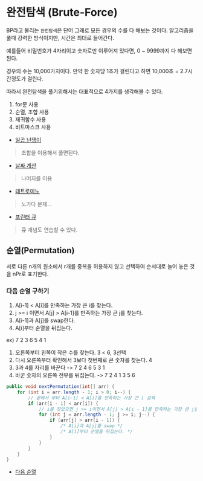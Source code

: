 # 완전탐색 (Brute-Force)

BP라고 불리는 `완전탐색`은 단어 그래로 모든 경우의 수를 다 해보는 것이다.
알고리즘을 풀때 강력한 방식이지만, 시간은 최대로 들어간다.

예를들어 비밀번호가 4자리이고 숫자로만 이루어져 있다면, 0 ~ 9999까지 다 해보면된다.

경우의 수는 10,000가지이다. 만약 한 숫자당 1초가 걸린다고 하면 10,000초 = 2.7시간정도가 걸린다.

따라서 완전탐색을 풀기위해서는 대표적으로 4가지를 생각해볼 수 있다.

1. for문 사용
2. 순열, 조합 사용
3. 재귀함수 사용
4. 비트마스크 사용

- [일곱 난쟁이](https://www.acmicpc.net/problem/2309)
> 조합을 이용해서 풀면된다.

- [날짜 계산](https://www.acmicpc.net/problem/1476)
> 나머지를 이용

- [테트로미노](https://www.acmicpc.net/problem/14500)
> 노가다 문제...

- [프린터 큐](https://www.acmicpc.net/problem/1966)
> 큐 개념도 연습할 수 있다.

## 순열(Permutation)

서로 다른 n개의 원소에서 r개를 중복을 허용하지 않고 선택하여 순서대로 늘어 놓은 것을 nPr로 표기한다.

### 다음 순열 구하기

1. A[i-1] < A[i]를 만족하는 가장 큰 i를 찾는다.
2. j >= i 이면서 A[j] > A[i-1]를 만족하는 가장 큰 j를 찾는다.
3. A[i-1]과 A[j]를 swap한다.
4. A[i]부터 순열을 뒤집는다.

ex) 7 2 3 6 5 4 1

1. 오른쪽부터 왼쪽이 작은 수를 찾는다. 3 < 6, 3선택
2. 다시 오른쪽부터 확인해서 3보다 첫번째로 큰 숫자를 찾는다. 4
3. 3과 4를 자리를 바꾼다 -> 7 2 4 6 5 3 1
4. 바꾼 숫자의 오른쪽 전부를 뒤집는다. -> 7 2 4 1 3 5 6

```java
public void nextPermutation(int[] arr) {
    for (int i = arr.length - 1; i > 0; i--) {
        // 끝에서 부터 A[i-1] < A[i]를 만족하는 가장 큰 i 검색
        if (arr[i - 1] < arr[i]) {
            // i를 찾았으면 j >= i이면서 A[j] > A[i - 1]를 만족하는 가장 큰 j를 찾는다.
            for (int j = arr.length - 1; j >= i; j--) {
                if (arr[j] > arr[i - 1]) {
                    /* A[i]과 A[j]를 swap */
                    /* A[i]부터 순열을 뒤집는다. */
                }
            }
        }
    }
}
```

- [다음 순열](https://www.acmicpc.net/problem/10972)
